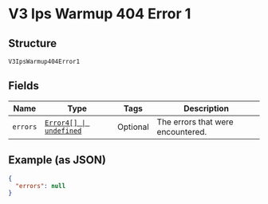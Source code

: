 
# V3 Ips Warmup 404 Error 1

## Structure

`V3IpsWarmup404Error1`

## Fields

| Name | Type | Tags | Description |
|  --- | --- | --- | --- |
| `errors` | [`Error4[] \| undefined`](../../doc/models/error-4.md) | Optional | The errors that were encountered. |

## Example (as JSON)

```json
{
  "errors": null
}
```

